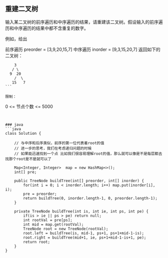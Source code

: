 ## 重建二叉树

输入某二叉树的前序遍历和中序遍历的结果，请重建该二叉树。假设输入的前序遍历和中序遍历的结果中都不含重复的数字。

例如，给出

前序遍历 preorder = [3,9,20,15,7]
中序遍历 inorder = [9,3,15,20,7]
返回如下的二叉树：
```
    3
   / \
  9  20
    /  \
   15   7
``` 

限制：
```
0 <= 节点个数 <= 5000
```


### java
```java
class Solution {

    // 与中序和后序类似，前序的第一位代表着root的值
    // 进一步的思考，我们在考虑递归问题的时候
    // 如果能迅速找到一个点 比如我们很容易理解root的值，那么就可以像是不是每层都去找那个root是不是就可以了  

    Map<Integer, Integer>  map = new HashMap<>();
    int[] pre;

    public TreeNode buildTree(int[] preorder, int[] inorder) {
        for(int i = 0; i < inorder.length; i++) map.put(inorder[i], i);
        pre = preorder;
        return buildTree(0, inorder.length-1, 0, preorder.length-1);        
    }

    private TreeNode buildTree(int is, int ie, int ps, int pe) {
        if(is > ie || ps > pe) return null;
        int rootVal = pre[ps];
        int mid = map.get(rootVal);
        TreeNode root = new TreeNode(rootVal);
        root.left = buildTree(is, mid-1, ps+1, ps+1+mid-1-is);
        root.right = buildTree(mid+1, ie, ps+1+mid-1-is+1, pe);
        return root;
    }
}
```